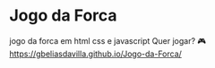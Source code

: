 # Jogo da Forca
 jogo da forca em html css e javascript
Quer jogar? :video_game:
https://gbeliasdavilla.github.io/Jogo-da-Forca/
